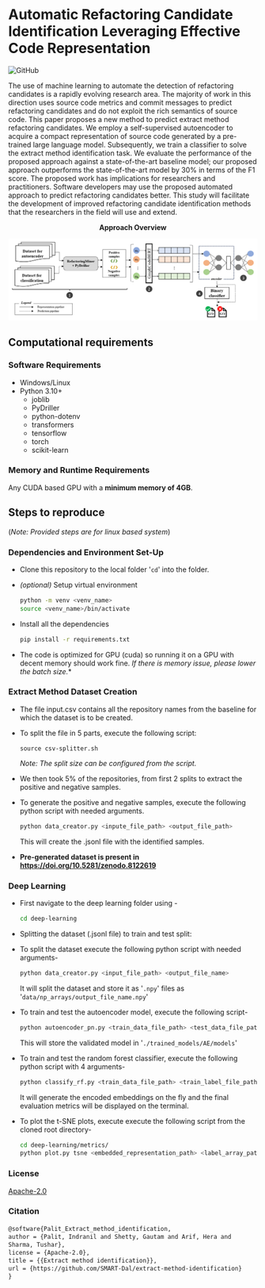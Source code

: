 # Automatic Refactoring Candidate Identification Leveraging Effective Code Representation

![GitHub](https://img.shields.io/github/license/SMART-Dal/extract-method-identification)


The use of machine learning to automate the detection of refactoring candidates is a rapidly evolving research area. The majority of work in this direction uses source code
metrics and commit messages to predict refactoring candidates and do not exploit the rich semantics of source code. This paper proposes a new method to predict extract method refactoring
candidates. We employ a self-supervised autoencoder to acquire a compact representation of source code generated by a pre-trained large language model. Subsequently, we train a classifier
to solve the extract method identification task. We evaluate the performance of the proposed approach against a state-of-the-art baseline model; our proposed approach outperforms the
state-of-the-art model by 30% in terms of the F1 score. The proposed work has implications for researchers and practitioners.
Software developers may use the proposed automated approach to predict refactoring candidates better. This study will facilitate the development of improved refactoring candidate identification methods that the researchers in the field will use and extend.

**<div style="text-align: center">Approach Overview</div>**

<img src="ArchDiagram.png" alt="arch. diagram">
<!-- <figcaption style='text-align: center'>Fig: Approach Overview</figcaption> -->



## Computational requirements

### Software Requirements
- Windows/Linux
- Python 3.10+
    - joblib
    - PyDriller
    - python-dotenv
    - transformers
    - tensorflow
    - torch
    - scikit-learn

### Memory and Runtime Requirements

Any CUDA based GPU with a **minimum memory of 4GB**.

## Steps to reproduce
(_Note: Provided steps are for linux based system_)

### Dependencies and Environment Set-Up

- Clone this repository to the local folder '`cd`' into the folder.

- _(optional)_ Setup virtual environment 
  ```sh
  python -m venv <venv_name>
  source <venv_name>/bin/activate  
  ```

- Install all the dependencies 
  ```sh
  pip install -r requirements.txt
  ```

- The code is optimized for GPU (cuda) so running it on a GPU with decent memory should work fine. _If there is memory issue, please lower the batch size._*


### Extract Method Dataset Creation

- The file input.csv contains all the repository names from the baseline for which the dataset is to be created. 

- To split the file in 5 parts, execute the following script:
  ```
  source csv-splitter.sh
  ```
    _Note: The split size can be configured from the script._

- We then took 5% of the repositories, from first 2 splits to extract the positive and negative samples. 

- To generate the positive and negative samples, execute the following python script with needed arguments. 
  ```sh
  python data_creator.py <inpute_file_path> <output_file_path>
  ```
  This will create the .jsonl file with the identified samples. 
- **Pre-generated dataset is present in https://doi.org/10.5281/zenodo.8122619**


### Deep Learning

- First navigate to the deep learning folder using - 
  ```sh
  cd deep-learning
  ```

- Splitting the dataset (.jsonl file) to train and test split:

- To split the dataset execute the following python script with needed arguments- 
  ```sh
  python data_creator.py <input_file_path> <output_file_name>
  ```
  It will split the dataset and store it as '`.npy`' files as '`data/np_arrays/output_file_name.npy`'

- To train and test the autoencoder model, execute the following script- 
  ```sh
  python autoencoder_pn.py <train_data_file_path> <test_data_file_path>
  ```
  This will store the validated model in '`./trained_models/AE/models`'

- To train and test the random forest classifier, execute the following python script with 4 arguments- 
  ```sh
  python classify_rf.py <train_data_file_path> <train_label_file_path> <test_data_file_path> <test_label_file_path>
  ```
  It will generate the encoded embeddings on the fly and the final evaluation metrics will be displayed on the terminal. 

- To plot the t-SNE plots, execute execute the following script from the cloned root directory- 
    ```sh
    cd deep-learning/metrics/
    python plot.py tsne <embedded_representation_path> <label_array_path>
    ```
### License
[Apache-2.0](https://github.com/SMART-Dal/extract-method-identification/blob/main/LICENSE)
    
### Citation
```
@software{Palit_Extract_method_identification,
author = {Palit, Indranil and Shetty, Gautam and Arif, Hera and Sharma, Tushar},
license = {Apache-2.0},
title = {{Extract method identification}},
url = {https://github.com/SMART-Dal/extract-method-identification}
}
```
